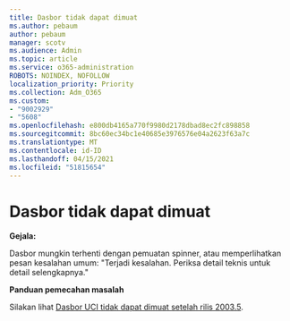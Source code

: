 ```yaml
---
title: Dasbor tidak dapat dimuat
ms.author: pebaum
author: pebaum
manager: scotv
ms.audience: Admin
ms.topic: article
ms.service: o365-administration
ROBOTS: NOINDEX, NOFOLLOW
localization_priority: Priority
ms.collection: Adm_O365
ms.custom:
- "9002929"
- "5608"
ms.openlocfilehash: e800db4165a770f9980d2178dbad8ec2fc898858
ms.sourcegitcommit: 8bc60ec34bc1e40685e3976576e04a2623f63a7c
ms.translationtype: MT
ms.contentlocale: id-ID
ms.lasthandoff: 04/15/2021
ms.locfileid: "51815654"
---
```

# <a name="dashboard-not-loading"></a>Dasbor tidak dapat dimuat

**Gejala:**

Dasbor mungkin terhenti dengan pemuatan spinner, atau memperlihatkan pesan kesalahan umum: "Terjadi kesalahan. Periksa detail teknis untuk detail selengkapnya."

**Panduan pemecahan masalah**

Silakan lihat [Dasbor UCI tidak dapat dimuat setelah rilis 2003.5](https://support.microsoft.com/help/4558635/uci-dashboard-not-loading-after-the-2003-5-release).
